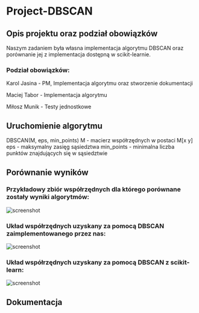 # Project-DBSCAN

## Opis projektu oraz podział obowiązków

Naszym zadaniem była własna implementacja algorytmu DBSCAN oraz porównanie jej z implementacja dostępną w scikit-learnie.

### Podział obowiązków:

Karol Jasina - PM, Implementacja algorytmu oraz stworzenie dokumentacji

Maciej Tabor - Implementacja algorytmu

Miłosz Munik - Testy jednostkowe

## Uruchomienie algorytmu

  DBSCAN(M, eps, min_points)
  M - macierz współrzędnych w postaci M[x y]
  eps - maksymalny zasięg sąsiedztwa
  min_points - minimalna liczba punktów znajdujących się w sąsiedztwie

## Porównanie wyników

### Przykładowy zbiór współrzędnych dla którego porównane zostały wyniki algorytmów:

![screenshot](http://imgur.com/a/EgOEx)

### Układ współrzędnych uzyskany za pomocą DBSCAN zaimplementowanego przez nas:

![screenshot](http://imgur.com/a/G0JaK)

### Układ współrzędnych uzyskany za pomocą DBSCAN z scikit-learn:

![screenshot](http://imgur.com/a/wF4wF)

	
## Dokumentacja

